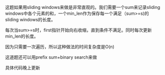 <p>
这题如果用sliding windows来做是非常直观的。我们需要一个sum来记录sliding  windows中各个元素的和，一个min_len作为保存每一个满足（sum>=s)的sliding
windows的长度。
</p>
<p>每次当sum>=s时，first指针开始向右收缩，直到条件不满足。同时每次更新min_len的长度。</p>
<p>因为只需要一次遍历，所以这种做法的时间复杂度是O(n)</p>

<p>这道题还可以用prefix sum+binary search来做</p>
<p>具体代码晚上更新</p>
